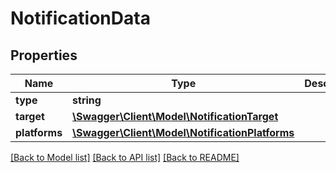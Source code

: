 # NotificationData

## Properties
Name | Type | Description | Notes
------------ | ------------- | ------------- | -------------
**type** | **string** |  | 
**target** | [**\Swagger\Client\Model\NotificationTarget**](NotificationTarget.md) |  | 
**platforms** | [**\Swagger\Client\Model\NotificationPlatforms**](NotificationPlatforms.md) |  | 

[[Back to Model list]](../README.md#documentation-for-models) [[Back to API list]](../README.md#documentation-for-api-endpoints) [[Back to README]](../README.md)



